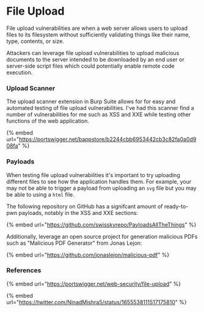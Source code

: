 # File Upload

File upload vulnerabilities are when a web server allows users to upload files to its filesystem without sufficiently validating things like their name, type, contents, or size.&#x20;

Attackers can leverage file upload vulnerabilities to upload malicious documents to the server intended to be downloaded by an end user or server-side script files which could potentially enable remote code execution.

### Upload Scanner

The upload scanner extension in Burp Suite allows for for easy and automated testing of file upload vulnerabilities. I've had this scanner find a number of vulnerabilities for me such as XSS and XXE while testing other functions of the web application.&#x20;

{% embed url="https://portswigger.net/bappstore/b2244cbb6953442cb3c82fa0a0d908fa" %}

### Payloads

When testing file upload vulnerabilities it's important to try uploading different files to see how the application handles them. For example, your may not be able to trigger a payload from uploading an `svg` file but you may be able to using a `html` file.&#x20;

The following repository on GitHub has a signifcant amount of ready-to-pwn payloads, notably in the XSS and XXE sections:

{% embed url="https://github.com/swisskyrepo/PayloadsAllTheThings" %}

Additionally, leverage an open source project for generation malicious PDFs such as "Malicious PDF Generator" from Jonas Lejon:

{% embed url="https://github.com/jonaslejon/malicious-pdf" %}

### References

{% embed url="https://portswigger.net/web-security/file-upload" %}

{% embed url="https://twitter.com/NinadMishra5/status/1655538111517175810" %}
